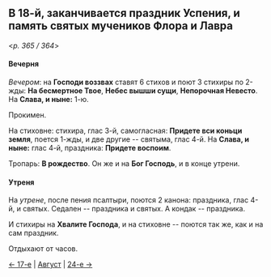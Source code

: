 
## В 18-й, заканчивается праздник Успения, и память святых мучеников Флора и Лавра 

<*p. 365 / 364*>

#### Вечерня

*Вечером*: на **Господи воззвах** ставят 6 стихов и поют 3 стихиры по 2-жды: **На бесмертное Твое**, 
**Небес вышши сущи**, **Непорочная Невесто**. На **Слава, и ныне:** 1-ю. 

Прокимен.

На стиховне: стихира, глас 3-й, самогласная: **Придете вси коньци земля**, поется 1-жды, 
и две другие -- святыма, глас 4-й. На **Слава, и ныне:** глас 4-й, праздника: **Придете воспоим**.

Тропарь: **В рождество**. 
Он же и на **Бог Господь**, и в конце утрени.

#### Утреня

На *утрене*, после пения псалтыри, поются 2 канона: праздника, глас 4-й, и святых. 
Седален -- праздника и святых. А кондак -- праздника.

И стихиры на **Хвалите Господа**, и на стиховне -- поются так же, как и на сам праздник.

Отдыхают от часов. 

[← 17-е](08_17_AST.ru.md) | [Август](README.md#18-й) | [24-е →](08_24_AST.ru.md)
